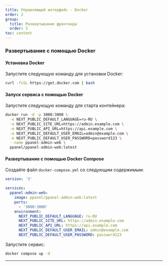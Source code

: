 ```yaml
---
title: Управляющий интерфейс - Docker
order: 2
group: 
  title: Развертывание фронтенда
  order: 3
toc: content
---
```


### Развертывание с помощью Docker

#### Установка Docker

Запустите следующую команду для установки Docker:

```bash
curl -fsSL https://get.docker.com | bash
```

#### Запуск сервиса с помощью Docker

Запустите следующую команду для старта контейнера:

```bash
docker run -d -p 3000:3000 \
  -e NEXT_PUBLIC_DEFAULT_LANGUAGE=ru-RU \
  -e NEXT_PUBLIC_SITE_URL=https://admin.example.com \
  -e NEXT_PUBLIC_API_URL=https://api.example.com \
  -e NEXT_PUBLIC_DEFAULT_USER_EMAIL=admin@example.com \
  -e NEXT_PUBLIC_DEFAULT_USER_PASSWORD=password123 \
  --name ppanel-admin-web \
  ppanel/ppanel-admin-web:latest
```

#### Развертывание с помощью Docker Compose

Создайте файл `docker-compose.yml` со следующим содержимым:

```yaml
version: '3'

services:
  ppanel-admin-web:
    image: ppanel/ppanel-admin-web:latest
    ports:
      - '3000:3000'
    environment:
      NEXT_PUBLIC_DEFAULT_LANGUAGE: ru-RU
      NEXT_PUBLIC_SITE_URL: https://admin.example.com
      NEXT_PUBLIC_API_URL: https://api.example.com
      NEXT_PUBLIC_DEFAULT_USER_EMAIL: admin@example.com
      NEXT_PUBLIC_DEFAULT_USER_PASSWORD: password123
```

Запустите сервис:

```bash
docker compose up -d
```

---

